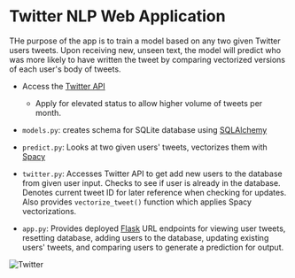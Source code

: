 # Twitter NLP Web Application

THe purpose of the app is to train a model based on any two given Twitter users tweets. Upon receiving new, unseen text, the model will predict who was more likely to have written the tweet by comparing vectorized versions of each user's body of tweets.

- Access the [Twitter API](https://developer.twitter.com/en/docs/twitter-api/getting-started/getting-access-to-the-twitter-api)
   - Apply for elevated status to allow higher volume of tweets per month. 
   
 - `models.py`: creates schema for SQLite database using [SQLAlchemy](https://flask-sqlalchemy.palletsprojects.com/en/2.x/)
 
 - `predict.py`: Looks at two given users' tweets, vectorizes them with [Spacy](https://spacy.io/models/en) 
 
 - `twitter.py`: Accesses Twitter API to get add new users to the database from given user input. Checks to see if user is already in the database. Denotes current tweet ID for later reference when checking for updates. Also provides `vectorize_tweet()` function which applies Spacy vectorizations. 
 
 - `app.py`: Provides deployed [Flask](https://flask.palletsprojects.com/en/2.1.x/) URL endpoints for viewing user tweets, resetting database, adding users to the database, updating existing users' tweets, and comparing users to generate a prediction for output.


![Twitter](https://pbs.twimg.com/profile_images/1488548719062654976/u6qfBBkF_400x400.jpg)
